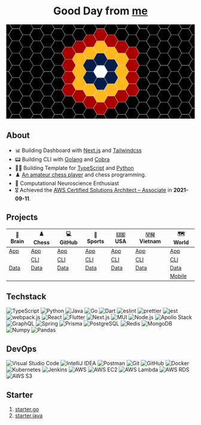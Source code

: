 <div align="center">
  <h1>Good Day from <a href="https://hieudoanm.github.io">me</a></h1>
</div>

<img src="./images/cover.jpg" alt="Cover" style="max-width: 100%" />

## About

- 📊 Building Dashboard with [Next.js](https://nextjs.org/) and [Tailwindcss](https://tailwindcss.com)
- 📟 Building CLI with [Golang](https://go.dev/) and [Cobra](https://cobra.dev/)
- 👨‍💻 Building Template for [TypeScript][organisation-typescript] and [Python][organisation-python]
- ♟️ [An amateur chess player](https://www.chess.com/member/thedarkknighttrilogy) and chess programming.
- 🧠 Computational Neuroscience Enthusiast
- 🎖️ Achieved the [AWS Certified Solutions Architect – Associate](https://www.credly.com/badges/a427ccdc-fc44-4874-a422-21d772e0e4b3?source=linked_in_profile) in **2021-09-11**.

## Projects

| 🧠 Brain           | ♟️ Chess           | 💻 GitHub           | 🏅 Sports           | 🇺🇸 USA           | 🇻🇳 Vietnam           | 🗺️ World               |
| ------------------ | ------------------ | ------------------- | ------------------- | ---------------- | -------------------- | ---------------------- |
| [App][app-brain]   | [App][app-chess]   | [App][app-github]   | [App][app-sports]   | [App][app-usa]   | [App][app-vietnam]   | [App][app-world]       |
|                    | [CLI][cli-chess]   | [CLI][cli-github]   | [CLI][cli-sports]   | [CLI][cli-usa]   | [CLI][cli-vietnam]   | [CLI][cli-world]       |
| [Data][data-brain] | [Data][data-chess] | [Data][data-github] | [Data][data-sports] | [Data][data-usa] | [Data][data-vietnam] | [Data][data-world]     |
|                    |                    |                     |                     |                  |                      | [Mobile][mobile-world] |

## Techstack

<p>
  <img src="https://raw.githubusercontent.com/get-icon/geticon/master/icons/typescript-icon.svg" alt="TypeScript" width="32px" height="32px" />
  <img src="https://raw.githubusercontent.com/get-icon/geticon/master/icons/python.svg" alt="Python" width="32px" height="32px" />
  <img src="https://raw.githubusercontent.com/get-icon/geticon/master/icons/java.svg" alt="Java" width="32px" height="32px" />
  <img src="https://raw.githubusercontent.com/get-icon/geticon/master/icons/go.svg" alt="Go" width="32px" height="32px" />
  <img src="https://raw.githubusercontent.com/get-icon/geticon/master/icons/dart.svg" alt="Dart" width="32px" height="32px" />
  <img src="https://raw.githubusercontent.com/get-icon/geticon/master/icons/eslint.svg" alt="eslint" width="32px" height="32px" />
  <img src="https://raw.githubusercontent.com/get-icon/geticon/master/icons/prettier.svg" alt="prettier" width="32px" height="32px" />
  <img src="https://raw.githubusercontent.com/get-icon/geticon/master/icons/jest.svg" alt="jest" width="32px" height="32px" />
  <img src="https://raw.githubusercontent.com/get-icon/geticon/master/icons/webpack.svg" alt="webpack.js" width="32px" height="32px" />
  <img src="https://raw.githubusercontent.com/get-icon/geticon/master/icons/react.svg" alt="React" width="32px" height="32px" />
  <img src="https://raw.githubusercontent.com/get-icon/geticon/master/icons/flutter.svg" alt="Flutter" width="32px" height="32px" />
  <img src="https://raw.githubusercontent.com/get-icon/geticon/master/icons/nextjs-icon.svg" alt="Next.js" width="32px" height="32px" />
  <img src="https://raw.githubusercontent.com/get-icon/geticon/master/icons/material-ui.svg" alt="MUI" width="32px" height="32px" />
  <img src="https://raw.githubusercontent.com/get-icon/geticon/master/icons/nodejs-icon.svg" alt="Node.js" width="32px" height="32px" />
  <img src="https://raw.githubusercontent.com/get-icon/geticon/master/icons/apollostack.svg" alt="Apollo Stack" width="32px" height="32px" />
  <img src="https://raw.githubusercontent.com/get-icon/geticon/master/icons/graphql.svg" alt="GraphQL" width="32px" height="32px" />
  <img src="https://raw.githubusercontent.com/get-icon/geticon/master/icons/spring.svg" alt="Spring" width="32px" height="32px" />
  <img src="https://raw.githubusercontent.com/get-icon/geticon/master/icons/prisma.svg" alt="Prisma" width="32px" height="32px" />
  <img src="https://raw.githubusercontent.com/get-icon/geticon/master/icons/postgresql.svg" alt="PostgreSQL" width="32px" height="32px" />
  <img src="https://raw.githubusercontent.com/get-icon/geticon/master/icons/redis.svg" alt="Redis" width="32px" height="32px" />
  <img src="https://raw.githubusercontent.com/get-icon/geticon/master/icons/mongodb-icon.svg" alt="MongoDB" width="32px" height="32px" />
  <img src="https://raw.githubusercontent.com/get-icon/geticon/master/icons/numpy-icon.svg" alt="Numpy" width="32px" height="32px" />
  <img src="https://raw.githubusercontent.com/get-icon/geticon/master/icons/pandas-icon.svg" alt="Pandas" width="32px" height="32px" />
</p>

## DevOps

<p>
  <img src="https://raw.githubusercontent.com/get-icon/geticon/master/icons/visual-studio-code.svg" alt="Visual Studio Code" width="32px" height="32px" />
  <img src="https://raw.githubusercontent.com/get-icon/geticon/master/icons/intellij-idea.svg" alt="IntelliJ IDEA" width="32px" height="32px" />
  <img src="https://raw.githubusercontent.com/get-icon/geticon/master/icons/postman.svg" alt="Postman" width="32px" height="32px" />
  <img src="https://raw.githubusercontent.com/get-icon/geticon/master/icons/git-icon.svg" alt="Git" width="32px" height="32px" />
  <img src="https://raw.githubusercontent.com/get-icon/geticon/master/icons/github-icon.svg" alt="GitHub" width="32px" height="32px" />
  <img src="https://raw.githubusercontent.com/get-icon/geticon/master/icons/docker-icon.svg" alt="Docker" width="32px" height="32px" />
  <img src="https://raw.githubusercontent.com/get-icon/geticon/master/icons/kubernetes.svg" alt="Kubernetes" width="32px" height="32px" />
  <img src="https://raw.githubusercontent.com/get-icon/geticon/master/icons/jenkins.svg" alt="Jenkins" width="32px" height="32px" />
  <img src="https://raw.githubusercontent.com/get-icon/geticon/master/icons/aws.svg" alt="AWS" width="32px" height="32px" />
  <img src="https://raw.githubusercontent.com/get-icon/geticon/master/icons/aws-ec2.svg" alt="AWS EC2" width="32px" height="32px" />
  <img src="https://raw.githubusercontent.com/get-icon/geticon/master/icons/aws-lambda.svg" alt="AWS Lambda" width="32px" height="32px" />
  <img src="https://raw.githubusercontent.com/get-icon/geticon/master/icons/aws-rds.svg" alt="AWS RDS" width="32px" height="32px" />
  <img src="https://raw.githubusercontent.com/get-icon/geticon/master/icons/aws-s3.svg" alt="AWS S3" width="32px" height="32px" />
</p>

## Starter

1. [starter.go](https://github.com/hieudoanm/starter.go)
2. [starter.java](https://github.com/hieudoanm/starter.java)

[app-brain]: https://github.com/hieudoanm/app.brain
[app-chess]: https://github.com/hieudoanm/app.chess
[app-github]: https://github.com/hieudoanm/app.github
[app-sports]: https://github.com/hieudoanm/app.sports
[app-usa]: https://github.com/hieudoanm/app.usa
[app-vietnam]: https://github.com/hieudoanm/app.vietnam
[app-world]: https://github.com/hieudoanm/app.world
[cli-chess]: https://github.com/hieudoanm/cli.chess
[cli-github]: https://github.com/hieudoanm/cli.github
[cli-sports]: https://github.com/hieudoanm/cli.sports
[cli-usa]: https://github.com/hieudoanm/cli.usa
[cli-vietnam]: https://github.com/hieudoanm/cli.vietnam
[cli-world]: https://github.com/hieudoanm/cli.world
[data-brain]: https://github.com/hieudoanm/data.brain
[data-chess]: https://github.com/hieudoanm/data.chess
[data-github]: https://github.com/hieudoanm/data.github
[data-sports]: https://github.com/hieudoanm/data.sports
[data-usa]: https://github.com/hieudoanm/data.usa
[data-vietnam]: https://github.com/hieudoanm/data.vietnam
[data-world]: https://github.com/hieudoanm/data.world
[mobile-world]: https://github.com/hieudoanm/mobile.world
[organisation-python]: https://github.com/houseofpython3
[organisation-typescript]: https://github.com/houseoftypescript
